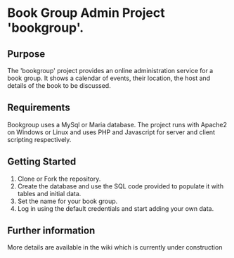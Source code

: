 # Book Group Admin Project 'bookgroup'.
## Purpose
The 'bookgroup' project provides an online administration service for a book group. It shows a calendar of events, their location, the host and details of the book to be discussed. 
## Requirements
Bookgroup uses a MySql or Maria database. The project runs with Apache2 on Windows or Linux and uses PHP and Javascript for server and client scripting respectively.
## Getting Started
1. Clone or Fork the repository. 
2. Create the database and use the SQL code provided to populate it with tables and initial data.
3. Set the name for your book group.
4. Log in using the default credentials and start adding your own data.
## Further information
More details are available in the wiki which is currently under construction